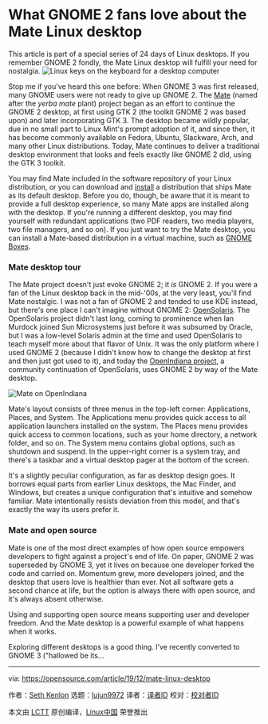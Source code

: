 [#]: collector: (lujun9972)
[#]: translator: ( )
[#]: reviewer: ( )
[#]: publisher: ( )
[#]: url: ( )
[#]: subject: (What GNOME 2 fans love about the Mate Linux desktop)
[#]: via: (https://opensource.com/article/19/12/mate-linux-desktop)
[#]: author: (Seth Kenlon https://opensource.com/users/seth)

What GNOME 2 fans love about the Mate Linux desktop
======
This article is part of a special series of 24 days of Linux desktops.
If you remember GNOME 2 fondly, the Mate Linux desktop will fulfill your
need for nostalgia.
![Linux keys on the keyboard for a desktop computer][1]

Stop me if you've heard this one before: When GNOME 3 was first released, many GNOME users were not ready to give up GNOME 2. The [Mate][2] (named after the _yerba mate_ plant) project began as an effort to continue the GNOME 2 desktop, at first using GTK 2 (the toolkit GNOME 2 was based upon) and later incorporating GTK 3. The desktop became wildly popular, due in no small part to Linux Mint's prompt adoption of it, and since then, it has become commonly available on Fedora, Ubuntu, Slackware, Arch, and many other Linux distributions. Today, Mate continues to deliver a traditional desktop environment that looks and feels exactly like GNOME 2 did, using the GTK 3 toolkit.

You may find Mate included in the software repository of your Linux distribution, or you can download and [install][3] a distribution that ships Mate as its default desktop. Before you do, though, be aware that it is meant to provide a full desktop experience, so many Mate apps are installed along with the desktop. If you're running a different desktop, you may find yourself with redundant applications (two PDF readers, two media players, two file managers, and so on). If you just want to try the Mate desktop, you can install a Mate-based distribution in a virtual machine, such as [GNOME Boxes][4].

### Mate desktop tour

The Mate project doesn't just evoke GNOME 2; it _is_ GNOME 2. If you were a fan of the Linux desktop back in the mid-'00s, at the very least, you'll find Mate nostalgic. I was not a fan of GNOME 2 and tended to use KDE instead, but there's one place I can't imagine without GNOME 2: [OpenSolaris][5]. The OpenSolaris project didn't last long, coming to prominence when Ian Murdock joined Sun Microsystems just before it was subsumed by Oracle, but I was a low-level Solaris admin at the time and used OpenSolaris to teach myself more about that flavor of Unix. It was the only platform where I used GNOME 2 (because I didn't know how to change the desktop at first and then just got used to it), and today the [OpenIndiana project][6], a community continuation of OpenSolaris, uses GNOME 2 by way of the Mate desktop.

![Mate on OpenIndiana][7]

Mate's layout consists of three menus in the top-left corner: Applications, Places, and System. The Applications menu provides quick access to all application launchers installed on the system. The Places menu provides quick access to common locations, such as your home directory, a network folder, and so on. The System menu contains global options, such as shutdown and suspend. In the upper-right corner is a system tray, and there's a taskbar and a virtual desktop pager at the bottom of the screen.

It's a slightly peculiar configuration, as far as desktop design goes. It borrows equal parts from earlier Linux desktops, the Mac Finder, and Windows, but creates a unique configuration that's intuitive and somehow familiar. Mate intentionally resists deviation from this model, and that's exactly the way its users prefer it.

### Mate and open source

Mate is one of the most direct examples of how open source empowers developers to fight against a project's end of life. On paper, GNOME 2 was superseded by GNOME 3, yet it lives on because one developer forked the code and carried on. Momentum grew, more developers joined, and the desktop that users love is healthier than ever. Not all software gets a second chance at life, but the option is always there with open source, and it's always absent otherwise.

Using and supporting open source means supporting user and developer freedom. And the Mate desktop is a powerful example of what happens when it works.

Exploring different desktops is a good thing. I’ve recently converted to GNOME 3 ("hallowed be its...

--------------------------------------------------------------------------------

via: https://opensource.com/article/19/12/mate-linux-desktop

作者：[Seth Kenlon][a]
选题：[lujun9972][b]
译者：[译者ID](https://github.com/译者ID)
校对：[校对者ID](https://github.com/校对者ID)

本文由 [LCTT](https://github.com/LCTT/TranslateProject) 原创编译，[Linux中国](https://linux.cn/) 荣誉推出

[a]: https://opensource.com/users/seth
[b]: https://github.com/lujun9972
[1]: https://opensource.com/sites/default/files/styles/image-full-size/public/lead-images/linux_keyboard_desktop.png?itok=I2nGw78_ (Linux keys on the keyboard for a desktop computer)
[2]: https://mate-desktop.org/
[3]: https://mate-desktop.org/install/
[4]: https://opensource.com/article/19/5/getting-started-gnome-boxes-virtualization
[5]: https://en.wikipedia.org/wiki/OpenSolaris
[6]: https://www.openindiana.org/documentation/faq/#what-is-openindiana
[7]: https://opensource.com/sites/default/files/uploads/advent-mate-openindiana_675px.jpg (Mate on OpenIndiana)
